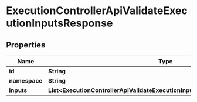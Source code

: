 

# ExecutionControllerApiValidateExecutionInputsResponse


## Properties

| Name | Type | Description | Notes |
|------------ | ------------- | ------------- | -------------|
|**id** | **String** |  |  [optional] |
|**namespace** | **String** |  |  [optional] |
|**inputs** | [**List&lt;ExecutionControllerApiValidateExecutionInputsResponseApiInputAndValue&gt;**](ExecutionControllerApiValidateExecutionInputsResponseApiInputAndValue.md) |  |  [optional] |



